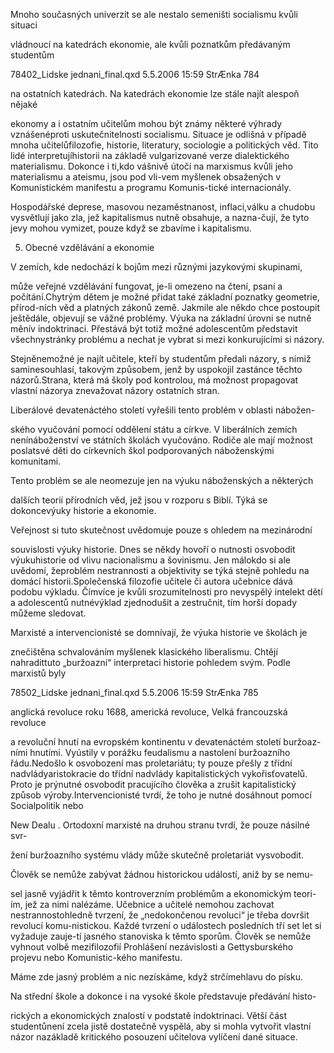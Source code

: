 
Mnoho současných univerzit se ale nestalo semeništi socialismu kvůli situaci

vládnoucí na katedrách ekonomie, ale kvůli poznatkům předávaným studentům

78402_Lidske jednani_final.qxd 5.5.2006 15:59 StrÆnka 784

na ostatních katedrách. Na katedrách ekonomie lze stále najít alespoň nějaké

ekonomy a i ostatním učitelům mohou být známy některé výhrady vznášenéproti uskutečnitelnosti socialismu. Situace je odlišná v případě mnoha učitelůfilozofie, historie, literatury, sociologie a politických věd. Tito lidé interpretujíhistorii na základě vulgarizované verze dialektického materialismu. Dokonce i ti,kdo vášnivě útočí na marxismus kvůli jeho materialismu a ateismu, jsou pod vli-vem myšlenek obsažených v Komunistickém manifestu a programu Komunis-tické internacionály.

Hospodářské deprese, masovou nezaměstnanost, inflaci,válku a chudobu vysvětlují jako zla, jež kapitalismus nutně obsahuje, a nazna-čují, že tyto jevy mohou vymizet, pouze když se zbavíme i kapitalismu.

5. Obecné vzdělávání a ekonomie

V zemích, kde nedochází k bojům mezi různými jazykovými skupinami,

může veřejné vzdělávání fungovat, je-li omezeno na čtení, psaní a počítání.Chytrým dětem je možné přidat také základní poznatky geometrie, přírod-ních věd a platných zákonů země. Jakmile ale někdo chce postoupit ještědále, objevují se vážné problémy. Výuka na základní úrovni se nutně měnív indoktrinaci. Přestává být totiž možné adolescentům představit všechnystránky problému a nechat je vybrat si mezi konkurujícími si názory.

Stejněnemožné je najít učitele, kteří by studentům předali názory, s nimiž saminesouhlasí, takovým způsobem, jenž by uspokojil zastánce těchto názorů.Strana, která má školy pod kontrolou, má možnost propagovat vlastní názorya znevažovat názory ostatních stran.

Liberálové devatenáctého století vyřešili tento problém v oblasti nábožen-

ského vyučování pomocí oddělení státu a církve. V liberálních zemích nenínáboženství ve státních školách vyučováno. Rodiče ale mají možnost poslatsvé děti do církevních škol podporovaných náboženskými komunitami.

Tento problém se ale neomezuje jen na výuku náboženských a některých

dalších teorií přírodních věd, jež jsou v rozporu s Biblí. Týká se dokoncevýuky historie a ekonomie.

Veřejnost si tuto skutečnost uvědomuje pouze s ohledem na mezinárodní

souvislosti výuky historie. Dnes se někdy hovoří o nutnosti osvobodit výukuhistorie od vlivu nacionalismu a šovinismu. Jen málokdo si ale uvědomí, žeproblém nestrannosti a objektivity se týká stejně pohledu na domácí historii.Společenská filozofie učitele či autora učebnice dává podobu výkladu. Čímvíce je kvůli srozumitelnosti pro nevyspělý intelekt dětí a adolescentů nutnévýklad zjednodušit a zestručnit, tím horší dopady můžeme sledovat.

Marxisté a intervencionisté se domnívají, že výuka historie ve školách je

znečištěna schvalováním myšlenek klasického liberalismu. Chtějí nahradittuto „buržoazní“ interpretaci historie pohledem svým. Podle marxistů byly

78502_Lidske jednani_final.qxd 5.5.2006 15:59 StrÆnka 785

anglická revoluce roku 1688, americká revoluce, Velká francouzská revoluce

a revoluční hnutí na evropském kontinentu v devatenáctém století buržoaz-ními hnutími. Vyústily v porážku feudalismu a nastolení buržoazního řádu.Nedošlo k osvobození mas proletariátu; ty pouze přešly z třídní nadvládyaristokracie do třídní nadvlády kapitalistických vykořisťovatelů. Proto je prýnutné osvobodit pracujícího člověka a zrušit kapitalistický způsob výroby.Intervencionisté tvrdí, že toho je nutné dosáhnout pomocí Socialpolitik nebo

New Dealu . Ortodoxní marxisté na druhou stranu tvrdí, že pouze násilné svr-

žení buržoazního systému vlády může skutečně proletariát vysvobodit.

Člověk se nemůže zabývat žádnou historickou událostí, aniž by se nemu-

sel jasně vyjádřit k těmto kontroverzním problémům a ekonomickým teori-ím, jež za nimi nalézáme. Učebnice a učitelé nemohou zachovat nestrannostohledně tvrzení, že „nedokončenou revoluci“ je třeba dovršit revolucí komu-nistickou. Každé tvrzení o událostech posledních tří set let si vyžaduje zauje-tí jasného stanoviska k těmto sporům. Člověk se nemůže vyhnout volbě mezifilozofií Prohlášení nezávislosti a Gettysburského projevu nebo Komunistic-kého manifestu.

Máme zde jasný problém a nic nezískáme, když strčímehlavu do písku.

Na střední škole a dokonce i na vysoké škole představuje předávání histo-

rických a ekonomických znalostí v podstatě indoktrinaci. Větší část studentůnení zcela jistě dostatečně vyspělá, aby si mohla vytvořit vlastní názor nazákladě kritického posouzení učitelova vylíčení dané situace.
